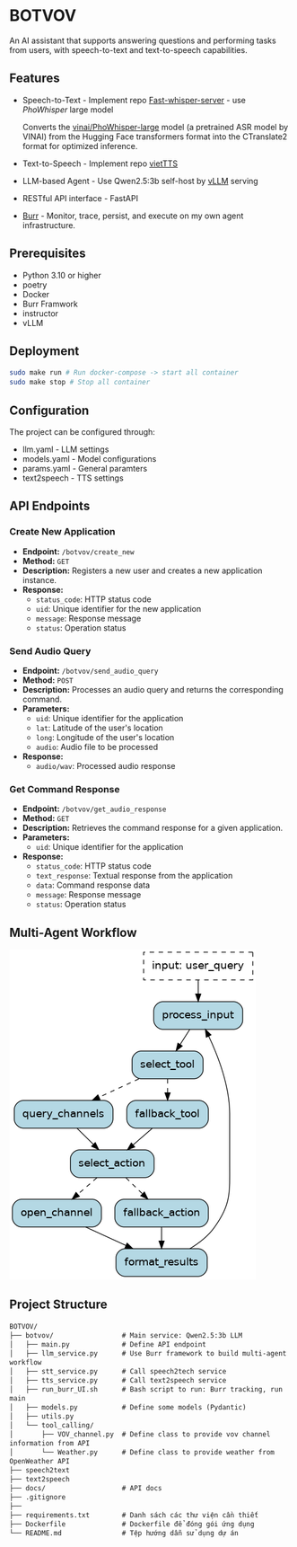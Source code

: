 # BOTVOV

An AI assistant that supports answering questions and performing tasks from users, with speech-to-text and text-to-speech capabilities.

## Features

- Speech-to-Text - Implement repo [Fast-whisper-server](https://github.com/fedirz/faster-whisper-server) - use *PhoWhisper* large model


    Converts the [vinai/PhoWhisper-large](https://github.com/VinAIResearch/PhoWhisper) model (a pretrained ASR model by VINAI) from the Hugging Face transformers format into the CTranslate2 format for optimized inference.

- Text-to-Speech - Implement repo [vietTTS](https://github.com/NTT123/vietTTS)
- LLM-based Agent - Use Qwen2.5:3b self-host by [vLLM](https://github.com/vllm-project/vllm) serving
- RESTful API interface - FastAPI
- [Burr](https://github.com/DAGWorks-Inc/burr) - Monitor, trace, persist, and execute on my own agent infrastructure.

## Prerequisites

- Python 3.10 or higher
- poetry
- Docker
- Burr Framwork
- instructor
- vLLM

## Deployment

```bash
sudo make run # Run docker-compose -> start all container
sudo make stop # Stop all container
```

## Configuration
The project can be configured through:

* llm.yaml - LLM settings
* models.yaml - Model configurations
* params.yaml - General paramters
* text2speech - TTS settings


## API Endpoints

### Create New Application
- **Endpoint:** `/botvov/create_new`
- **Method:** `GET`
- **Description:** Registers a new user and creates a new application instance.
- **Response:**
  - `status_code`: HTTP status code
  - `uid`: Unique identifier for the new application
  - `message`: Response message
  - `status`: Operation status

### Send Audio Query
- **Endpoint:** `/botvov/send_audio_query`
- **Method:** `POST`
- **Description:** Processes an audio query and returns the corresponding command.
- **Parameters:**
  - `uid`: Unique identifier for the application
  - `lat`: Latitude of the user's location
  - `long`: Longitude of the user's location
  - `audio`: Audio file to be processed
- **Response:**
  - `audio/wav`: Processed audio response

### Get Command Response
- **Endpoint:** `/botvov/get_audio_response`
- **Method:** `GET`
- **Description:** Retrieves the command response for a given application.
- **Parameters:**
  - `uid`: Unique identifier for the application
- **Response:**
  - `status_code`: HTTP status code
  - `text_response`: Textual response from the application
  - `data`: Command response data
  - `message`: Response message
  - `status`: Operation status


## Multi-Agent Workflow

![burr workflow](./botvov/botvov.png)

## Project Structure

```
BOTVOV/
├── botvov/                 # Main service: Qwen2.5:3b LLM 
│   ├── main.py             # Define API endpoint
│   ├── llm_service.py      # Use Burr framework to build multi-agent workflow
│   ├── stt_service.py      # Call speech2tech service
│   ├── tts_service.py      # Call text2speech service
│   ├── run_burr_UI.sh      # Bash script to run: Burr tracking, run main
│   ├── models.py           # Define some models (Pydantic)
│   ├── utils.py
│   └── tool_calling/
│       ├── VOV_channel.py  # Define class to provide vov channel information from API
│       └── Weather.py      # Define class to provide weather from OpenWeather API
├── speech2text             
├── text2speech             
├── docs/                   # API docs
├── .gitignore
├──             
├── requirements.txt        # Danh sách các thư viện cần thiết
├── Dockerfile              # Dockerfile để đóng gói ứng dụng
└── README.md               # Tệp hướng dẫn sử dụng dự án
```

